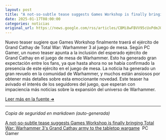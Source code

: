 ```yaml
---
layout: post
title: "A not-so-subtle tease suggests Games Workshop is finally bringing Total War: Warhammer 3's Grand Cathay army to the tabletop wargame - PC Gamer"
date: 2025-01-17T08:00:00
categories: noticias
original_url: https://news.google.com/rss/articles/CBMi8wFBVV95cUxPdmJQX0N5akFvekhWMVRDdlFKY2UwNDJjcUN0TEdDQTZzS1I1aUg0VU4xdW9ENmlhZXR5dVZlbVZJMGxKTk04anhCVXB1NklQd3FxSTZYMnkyaXVQcXRhSl9jczNkVzZtVWpRcFk3djZsSlFKWnJmbDN4eXVVZzNrMnIzLTVSN05PWEZKN1g5NkVEVUhMS2tReFlrTDVmRERtQ251MXotcXBKSWJWQ3VQTkp2b3Z1eU5KTUdmcTRVVVJ6TkRuc01VZHpWYnAzQXRSa0lEZmFTVFNXWGcwak5lTU5UTEh0d00wNjU0QlJhdVcwVUE?oc=5
---
```


Nuevo teaser sugiere que Games Workshop finalmente traerá el ejército de Grand Cathay de Total War: Warhammer 3 al juego de mesa. Según PC Gamer, un nuevo teaser apunta a la inclusión del esperado ejército de Grand Cathay en el juego de mesa de Warhammer. Esto ha generado gran expectación entre los fans, ya que hasta ahora no se había confirmado la presencia de este ejército en el juego de mesa. La noticia ha generado un gran revuelo en la comunidad de Warhammer, y muchos están ansiosos por obtener más detalles sobre esta emocionante novedad. Este teaser ha avivado el interés de los seguidores del juego, que esperan con impaciencia más noticias sobre la expansión del universo de Warhammer.

[Leer más en la fuente ➜](https://news.google.com/rss/articles/CBMi8wFBVV95cUxPdmJQX0N5akFvekhWMVRDdlFKY2UwNDJjcUN0TEdDQTZzS1I1aUg0VU4xdW9ENmlhZXR5dVZlbVZJMGxKTk04anhCVXB1NklQd3FxSTZYMnkyaXVQcXRhSl9jczNkVzZtVWpRcFk3djZsSlFKWnJmbDN4eXVVZzNrMnIzLTVSN05PWEZKN1g5NkVEVUhMS2tReFlrTDVmRERtQ251MXotcXBKSWJWQ3VQTkp2b3Z1eU5KTUdmcTRVVVJ6TkRuc01VZHpWYnAzQXRSa0lEZmFTVFNXWGcwak5lTU5UTEh0d00wNjU0QlJhdVcwVUE?oc=5)

---
*Copia de seguridad en markdown (auto-generada)*

[A not-so-subtle tease suggests Games Workshop is finally bringing Total War: Warhammer 3's Grand Cathay army to the tabletop wargame](https://news.google.com/rss/articles/CBMi8wFBVV95cUxPdmJQX0N5akFvekhWMVRDdlFKY2UwNDJjcUN0TEdDQTZzS1I1aUg0VU4xdW9ENmlhZXR5dVZlbVZJMGxKTk04anhCVXB1NklQd3FxSTZYMnkyaXVQcXRhSl9jczNkVzZtVWpRcFk3djZsSlFKWnJmbDN4eXVVZzNrMnIzLTVSN05PWEZKN1g5NkVEVUhMS2tReFlrTDVmRERtQ251MXotcXBKSWJWQ3VQTkp2b3Z1eU5KTUdmcTRVVVJ6TkRuc01VZHpWYnAzQXRSa0lEZmFTVFNXWGcwak5lTU5UTEh0d00wNjU0QlJhdVcwVUE?oc=5)  PC Gamer
